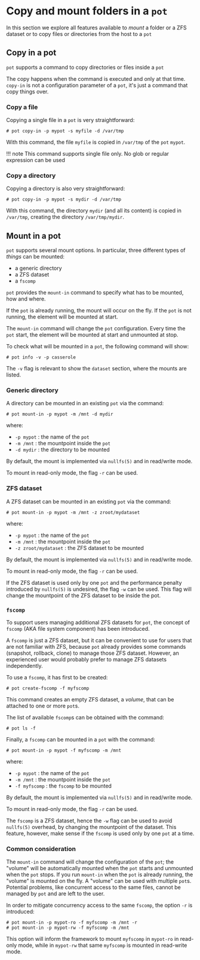 # Copy and mount folders in a `pot`

In this section we explore all features available to *mount* a folder or a ZFS dataset or to copy files or directories from the host to a `pot`

## Copy in a pot

`pot` supports a command to copy directories or files inside a `pot`

The copy happens when the command is executed and only at that time. `copy-in` is not a configuration parameter of a `pot`, it's just a command that copy things over.

### Copy a file

Copying a single file in a `pot` is very straightforward:
```console
# pot copy-in -p mypot -s myfile -d /var/tmp
```

With this command, the file `myfile` is copied in `/var/tmp` of the `pot` `mypot`.

!!! note
    This command supports single file only. No glob or regular expression can be used

### Copy a directory

Copying a directory is also very straightforward:
```console
# pot copy-in -p mypot -s mydir -d /var/tmp
```
With this command, the directory `mydir` (and all its content) is copied in `/var/tmp`, creating the directory `/var/tmp/mydir`.

## Mount in a pot

`pot` supports several mount options. In particular, three different types of *things* can be mounted:

* a generic directory
* a ZFS dataset
* a `fscomp`

`pot` provides the `mount-in` command to specify what has to be mounted, how and where.

If the `pot` is already running, the mount will occur on the fly. If the `pot` is not running, the element will be mounted at start.

The `mount-in` command will change the `pot` configuration. Every time the `pot` start, the element will be mounted at start and unmounted at stop.

To check what will be mounted in a `pot`, the following command will show:
```console
# pot info -v -p casserole
```
The `-v` flag is relevant to show the `dataset` section, where the mounts are listed.

### Generic directory
A directory can be mounted in an existing `pot` via the command:
```console
# pot mount-in -p mypot -m /mnt -d mydir
```
where:

* `-p mypot` : the name of the `pot`
* `-m /mnt` : the mountpoint inside the `pot`
* `-d mydir` : the directory to be mounted

By default, the mount is implemented via `nullfs(5)` and in read/write mode.

To mount in read-only mode, the flag `-r` can be used.

### ZFS dataset
A ZFS dataset can be mounted in an existing `pot` via the command:
```console
# pot mount-in -p mypot -m /mnt -z zroot/mydataset
```
where:

* `-p mypot` : the name of the `pot`
* `-m /mnt` : the mountpoint inside the `pot`
* `-z zroot/mydataset` : the ZFS dataset to be mounted

By default, the mount is implemented via `nullfs(5)` and in read/write mode.

To mount in read-only mode, the flag `-r` can be used.

If the ZFS dataset is used only by one `pot` and the performance penalty introduced by `nullfs(5)` is undesired, the flag `-w` can be used. This flag will change the mountpoint of the ZFS dataset to be inside the pot.

### `fscomp`
To support users managing additional ZFS datasets for `pot`, the concept of `fscomp` (AKA file system component) has been introduced.

A `fscomp` is just a ZFS dataset, but it can be convenient to use for users that are not familiar with ZFS, because `pot` already provides some commands (snapshot, rollback, clone) to manage those ZFS dataset. However, an experienced user would probably prefer to manage ZFS datasets independently.

To use a `fscomp`, it has first to be created:
```console
# pot create-fscomp -f myfscomp
```
This command creates an empty ZFS dataset, a *volume*, that can be attached to one or more `pot`s.

The list of available `fscomp`s can be obtained with the command:
```console
# pot ls -f
```

Finally, a `fscomp` can be mounted in a `pot` with the command:
```console
# pot mount-in -p mypot -f myfscomp -m /mnt
```
where:

* `-p mypot` : the name of the `pot`
* `-m /mnt` : the mountpoint inside the `pot`
* `-f myfscomp` : the `fscomp` to be mounted

By default, the mount is implemented via `nullfs(5)` and in read/write mode.

To mount in read-only mode, the flag `-r` can be used.

The `fscomp` is a ZFS dataset, hence the `-w` flag can be used to avoid `nullfs(5)` overhead, by changing the mountpoint of the dataset. This feature, however, make sense if the `fscomp` is used only by one `pot` at a time.

### Common consideration
The `mount-in` command will change the configuration of the `pot`; the "volume" will be automatically mounted when the `pot` starts and unmounted when the `pot` stops.
If you run `mount-in` when the `pot` is already running, the "volume" is mounted on the fly.
A "volume" can be used with multiple `pot`s. Potential problems, like concurrent access to the same files, cannot be managed by `pot` and are left to the user.

In order to mitigate concurrency access to the same `fscomp`, the option `-r` is introduced:
```console
# pot mount-in -p mypot-ro -f myfscomp -m /mnt -r
# pot mount-in -p mypot-rw -f myfscomp -m /mnt
```
This option will inform the framework to mount `myfscomp` in `mypot-ro` in read-only mode, while in `mypot-rw` that same `myfscomp` is mounted in read-write mode.
